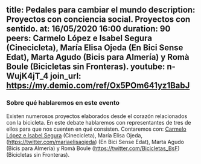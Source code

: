 title: Pedales para cambiar el mundo
description: Proyectos con conciencia social. Proyectos con sentido.
at: 16/05/2020 16:00
duration: 90
peers: Carmelo López e Isabel Segura (Cinecicleta), María Elisa Ojeda (En Bici Sense Edat), Marta Agudo (Bicis para Almería) y Romà Boule (Bicicletas sin Fronteras).
youtube: n-WujK4jT_4
join_url: https://my.demio.com/ref/Ox5POm641yz1BabJ
----
### Sobre qué hablaremos en este evento

Existen numerosos proyectos elaborados desde el corazón relacionados con la bicicleta. En este debate hablaremos con representantes de tres de ellos para que nos cuenten en qué consisten. Contaremos con: [Carmelo López e Isabel Segura](https://twitter.com/cinecicleta) (Cinecicleta), María Elisa Ojeda, (https://twitter.com/mariaelisaojeda) (En Bici Sense Edat), Marta Agudo (Bicis para Almería) y Romà Boule (https://twitter.com/Bicicletas_BsF) (Bicicletas sin Fronteras). 
